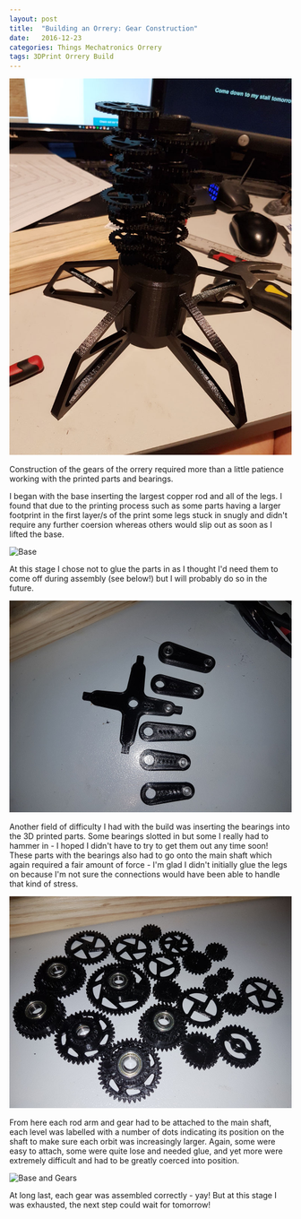 ```yaml
---
layout: post
title:  "Building an Orrery: Gear Construction"
date:   2016-12-23
categories: Things Mechatronics Orrery
tags: 3DPrint Orrery Build
---
```


![Base and All of the Gears](/images/orrery/finished_base02.jpg)

Construction of the gears of the orrery required more than a little patience working with the printed parts and bearings.

<!--more-->

I began with the base inserting the largest copper rod and all of the legs. I found that due to the printing process such as some parts having a larger footprint in the first layer/s of the print some legs stuck in snugly and didn't require any further coersion whereas others would slip out as soon as I lifted the base. 

![Base](/images/orrery/base02.jpg)

At this stage I chose not to glue the parts in as I thought I'd need them to come off during assembly (see below!) but I will probably do so in the future.

![Bearings](/images/orrery/arms01.jpg)

Another field of difficulty I had with the build was inserting the bearings into the 3D printed parts. Some bearings slotted in but some I really had to hammer in - I hoped I didn't have to try to get them out any time soon! These parts with the bearings also had to go onto the main shaft which again required a fair amount of force - I'm glad I didn't initially glue the legs on because I'm not sure the connections would have been able to handle that kind of stress. 

![Gears](/images/orrery/finished_gears01.jpg)

From here each rod arm and gear had to be attached to the main shaft, each level was labelled with a number of dots indicating its position on the shaft to make sure each orbit was increasingly larger. Again, some were easy to attach, some were quite lose and needed glue, and yet more were extremely difficult and had to be greatly coerced into position.

![Base and Gears](/images/orrery/base_and_gears02.jpg)

At long last, each gear was assembled correctly - yay! But at this stage I was exhausted, the next step could wait for tomorrow!